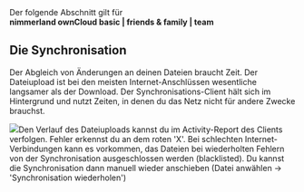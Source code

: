 <div class="alert alert-info">
Der folgende Abschnitt gilt für <br>
<strong>nimmerland ownCloud basic | friends & family | team</strong>
</div>

## Die Synchronisation

Der Abgleich von Änderungen an deinen Dateien braucht Zeit. Der Dateiupload ist bei den meisten Internet-Anschlüssen wesentliche langsamer als der Download. Der Synchronisations-Client hält sich im Hintergrund und nutzt Zeiten, in denen du das Netz nicht für andere Zwecke brauchst.

![](nila-oc8-friends-ersteinrichtung-Dateien/img00030.PNG)Den Verlauf des Dateiuploads kannst du im Activity-Report des Clients verfolgen. Fehler erkennst du an dem roten 'X'. Bei schlechten Internet-Verbindungen kann es vorkommen, das Dateien bei wiederholten Fehlern von der Synchronisation ausgeschlossen werden (blacklisted). Du kannst die Synchronisation dann manuell wieder anschieben (Datei anwählen → 'Synchronisation wiederholen')